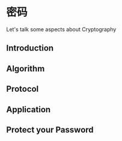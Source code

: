# 密码
Let's talk some aspects about Cryptography

## Introduction

## Algorithm

## Protocol

## Application

## Protect your Password
